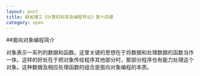 ```yaml
---
layout: post
title: 麻省理工《计算机科学及编程导论》第十四课
category: open
---
```

##面向对象编程简介

对象表示一系列的数据和函数。这里关键的思想在于将数据和处理数据的函数当作一体。这样的好处在于把对象传给程序其他部分时，那部分程序也有能力处理这个对象。这种数据及相应处理函数的组合是面向对象编程的本质。
